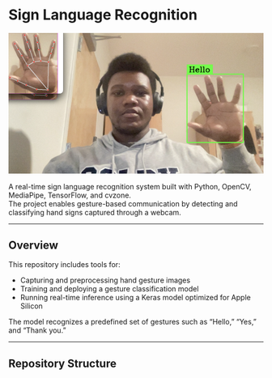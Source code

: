 # Sign Language Recognition

![Thumbnail](assets/thumbnail.jpg)

A real-time sign language recognition system built with Python, OpenCV, MediaPipe, TensorFlow, and cvzone.  
The project enables gesture-based communication by detecting and classifying hand signs captured through a webcam.

---

## Overview

This repository includes tools for:
- Capturing and preprocessing hand gesture images  
- Training and deploying a gesture classification model  
- Running real-time inference using a Keras model optimized for Apple Silicon  

The model recognizes a predefined set of gestures such as “Hello,” “Yes,” and “Thank you.”

---

## Repository Structure

